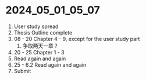 # 2024_05_01_05_07

1. User study spread
1. Thesis Outline complete
1. 08 - 20 Chapter 4 - 9, except for the user study part
   1. 争取两天一章？
1. 20 - 25 Chapter 1 - 3
1. Read again and again
1. 25 - 6.2 Read again and again
1. Submit

